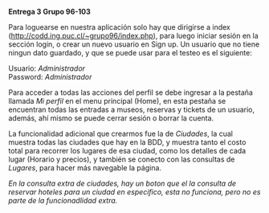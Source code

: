 **Entrega 3 Grupo 96-103**

Para loguearse en nuestra aplicación solo hay que dirigirse a index (http://codd.ing.puc.cl/~grupo96/index.php), para luego iniciar sesión en la sección login, o crear un nuevo usuario en Sign up. Un usuario que no tiene ningun dato guardado, y que se puede usar para el testeo es el siguiente:

Usuario: *Administrador* \
Password: *Administrador*

Para acceder a todas las acciones del perfil se debe ingresar a la pestaña llamada *Mi perfil* en el menu principal (Home), en esta pestaña se encuentran todas las entradas a museos, reservas y tickets de un usuario, además, ahí mismo se puede cerrar sesión o borrar la cuenta.

La funcionalidad adicional que crearmos fue la de *Ciudades*, la cual muestra todas las ciudades que hay en la BDD, y muestra tanto el costo total para recorrer los lugares de esa ciudad, como los detalles de cada lugar (Horario y precios), y también se conecto con las consultas de *Lugares*, para hacer más navegable la página.

*En la consulta extra de ciudades, hay un boton que el la consulta de reservar hoteles para un ciudad en especifico, esta no funciona, pero no es parte de la funcionadlidad extra.*
